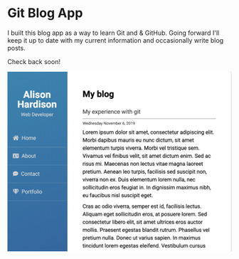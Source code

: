 # Git Blog App

I built this blog app as a way to learn Git and & GitHub. Going forward I'll keep it up to date with my current information and occasionally write blog posts.

Check back soon!

<img src="screenShot.png" alt="Blog Screenshot">

